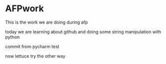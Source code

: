 # AFPwork
This is the work we are doing during afp

today we are learning about github and doing some string manipulation with python

commit from pycharm test

now lettuce try the other way
